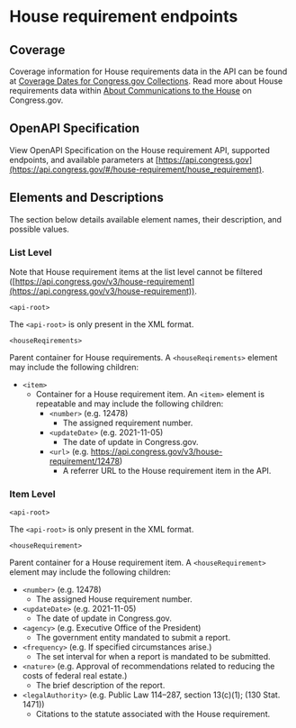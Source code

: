 # House requirement endpoints

## Coverage

Coverage information for House requirements data in the API can be found at [Coverage Dates for Congress.gov Collections](https://www.congress.gov/help/coverage-dates). Read more about House requirements data within [About Communications to the House](https://www.congress.gov/help/house-communications) on Congress.gov.

## OpenAPI Specification

View OpenAPI Specification on the House requirement API, supported endpoints, and available parameters at [https://api.congress.gov](https://api.congress.gov/#/house-requirement/house_requirement).

## Elements and Descriptions

The section below details available element names, their description, and possible values.

### List Level

Note that House requirement items at the list level cannot be filtered ([https://api.congress.gov/v3/house-requirement](https://api.congress.gov/v3/house-requirement)).

`<api-root>`

The `<api-root>` is only present in the XML format.

`<houseReqirements>`

Parent container for House requirements. A `<houseReqirements>` element may include the following children:

- `<item>`
  - Container for a House requirement item. An `<item>` element is repeatable and may include the following children:
    - `<number>` (e.g. 12478)
      - The assigned requirement number.
    - `<updateDate>` (e.g. 2021-11-05)
      - The date of update in Congress.gov.
    - `<url>` (e.g. <https://api.congress.gov/v3/house-requirement/12478>)
      - A referrer URL to the House requirement item in the API.

### Item Level

`<api-root>`

The `<api-root>` is only present in the XML format.

`<houseRequirement>`

Parent container for a House requirement item. A `<houseRequirement>` element may include the following children:

- `<number>` (e.g. 12478)
  - The assigned House requirement number.
- `<updateDate>` (e.g. 2021-11-05)
  - The date of update in Congress.gov.
- `<agency>` (e.g. Executive Office of the President)
  - The government entity mandated to submit a report.
- `<frequency>` (e.g. If specified circumstances arise.)
  - The set interval for when a report is mandated to be submitted.
- `<nature>` (e.g. Approval of recommendations related to reducing the costs of federal real estate.)
  - The brief description of the report.
- `<legalAuthority>` (e.g. Public Law 114–287, section 13(c)(1); (130 Stat. 1471))
  - Citations to the statute associated with the House requirement.
